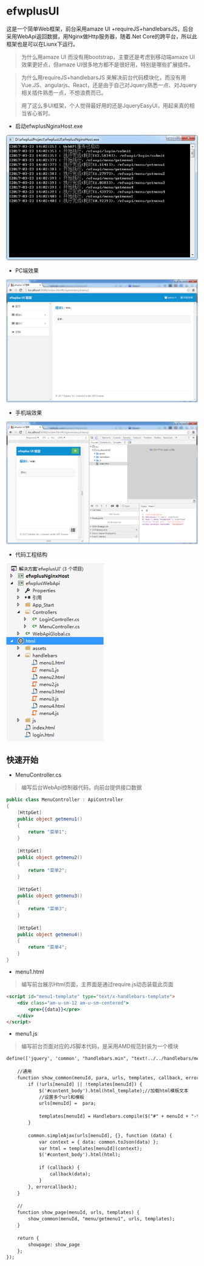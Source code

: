 # efwplusUI
这是一个简单Web框架，前台采用amaze UI +requireJS+handlebarsJS，后台采用WebApi返回数据，用Nginx做Http服务器，随着.Net Core的跨平台，所以此框架也是可以在Liunx下运行。

> 为什么用amaze UI 而没有用bootstrap，主要还是考虑到移动端amaze UI效果更好点，但amaze UI很多地方都不是很好用，特别是哪些扩展插件。

> 为什么用requireJS+handlebarsJS 来解决前台代码模块化，而没有用Vue.JS、angularjs、React，还是由于自己对Jquery熟悉一点、对Jquery相关插件熟悉一点，不想浪费而已。

> 用了这么多UI框架，个人觉得最好用的还是JqueryEasyUI，用起来真的相当省心省时。

* 启动efwplusNginxHost.exe

![image](Docs/images/QQ截图20170323140359.png)

* PC端效果

![image](Docs/images/QQ截图20170323140443.png)

* 手机端效果

![image](Docs/images/QQ截图20170323140535.png)

* 代码工程结构

![image](Docs/images/QQ截图20170323140720.png)

## 快速开始

* MenuController.cs 
> 编写后台WebApi控制器代码，向前台提供接口数据

```c#
public class MenuController : ApiController
{
	[HttpGet]
	public object getmenu1()
	{
		return "菜单1";
	}

	[HttpGet]
	public object getmenu2()
	{
		return "菜单2";
	}

	[HttpGet]
	public object getmenu3()
	{
		return "菜单3";
	}

	[HttpGet]
	public object getmenu4()
	{
		return "菜单4";
	}
}
```

* menu1.html 
> 编写前台展示Html页面，主界面是通过require.js动态装载此页面

```html
<script id="menu1-template" type="text/x-handlebars-template">
    <div class="am-u-sm-12 am-u-sm-centered">
        <pre>{{data}}</pre>
    </div>
</script>
```

* menu1.js 
> 编写前台页面对应的JS脚本代码，是采用AMD规范封装为一个模块

```html
define(['jquery', 'common', "handlebars.min", "text!../../handlebars/menu1.html"], function ($, common, Handlebars, html_template) {

    //通用
    function show_common(menuId, para, urls, templates, callback, errorcallback) {
        if (!urls[menuId] || !templates[menuId]) {
            $('#content_body').html(html_template);//加载html模板文本
            //设置多个url和模板
            urls[menuId] =  para;

            templates[menuId] = Handlebars.compile($("#" + menuId + "-template").html());
        }

        common.simpleAjax(urls[menuId], {}, function (data) {
            var context = { data: common.toJson(data) };
            var html = templates[menuId](context);
            $('#content_body').html(html);

            if (callback) {
                callback(data);
            }
        }, errorcallback);
    }

    //
    function show_page(menuId, urls, templates) {
        show_common(menuId, "menu/getmenu1", urls, templates);
    }

    return {
        showpage: show_page
    };
});
```